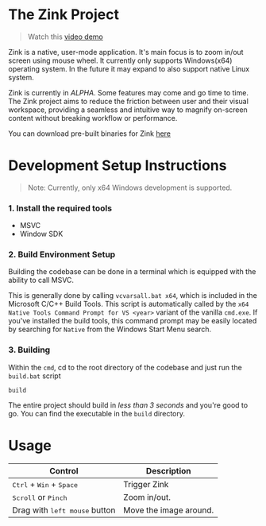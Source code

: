 # The Zink Project

> Watch this [video demo](https://youtu.be/10KHCzyjaIk?si=jCqsO029LgUpOTMk)

Zink is a native, user-mode application. It's main focus is to zoom in/out 
screen using mouse wheel. It currently only supports Windows(x64) operating 
system. In the future it may expand to also support native Linux system.

Zink is currently in *ALPHA*. Some features may come and go time to time. The
Zink project aims to reduce the friction between user and their visual 
workspace, providing a seamless and intuitive way to magnify on-screen content 
without breaking workflow or performance.

You can download pre-built binaries for Zink 
[here](https://github.com/ShamsParvezArka/Zink/releases/)

# Development Setup Instructions

> Note: Currently, only x64 Windows development is supported.
### 1. Install the required tools
- MSVC
- Window SDK

### 2. Build Environment Setup
Building the codebase can be done in a terminal which is equipped with the
ability to call MSVC.

This is generally done by calling `vcvarsall.bat x64`, which is included in the
Microsoft C/C++ Build Tools. This script is automatically called by the `x64
Native Tools Command Prompt for VS <year>` variant of the vanilla `cmd.exe`. If
you've installed the build tools, this command prompt may be easily located by
searching for `Native` from the Windows Start Menu search.

### 3. Building
Within the `cmd`, cd to the root directory of the codebase and just run the
`build.bat` script
```
build
```
The entire project should build in _less than 3 seconds_ and you're good to go.
You can find the executable in the `build` directory.

# Usage
| Control                                             | Description            |
|-----------------------------------------------------|------------------------|
| <kbd>Ctrl</kbd> + <kbd>Win</kbd> + <kbd>Space</kbd> | Trigger Zink           |
| <kbd>Scroll</kbd> or <kbd>Pinch</kbd>               | Zoom in/out.           |
| Drag with <kbd>left mouse</kbd> button              | Move the image around. |

